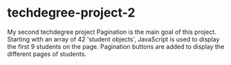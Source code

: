 # techdegree-project-2
My second techdegree project
Pagination is the main goal of this project. Starting with an array of 42 'student objects', JavaScript is used to display the first 9 students on the page. Pagination buttons are added to display the different pages of students.
